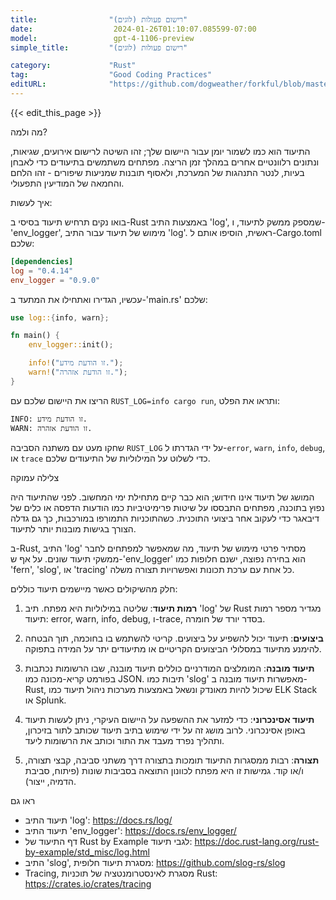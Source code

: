 ```yaml
---
title:                "רישום פעולות (לוגים)"
date:                  2024-01-26T01:10:07.085599-07:00
model:                 gpt-4-1106-preview
simple_title:         "רישום פעולות (לוגים)"

category:             "Rust"
tag:                  "Good Coding Practices"
editURL:              "https://github.com/dogweather/forkful/blob/master/content/he/rust/logging.md"
---
```


{{< edit_this_page >}}

מה ולמה?

התיעוד הוא כמו לשמור יומן עבור היישום שלך; זהו השיטה לרישום אירועים, שגיאות, ונתונים רלוונטיים אחרים במהלך זמן הריצה. מפתחים משתמשים בתיעודים כדי לאבחן בעיות, לנטר התנהגות של המערכת, ולאסוף תובנות שמניעות שיפורים - זהו הלחם והחמאה של המודיעין התפעולי.

איך לעשות:

בואו נקים תרחיש תיעוד בסיסי ב-Rust באמצעות התיב 'log', שמספק ממשק לתיעוד, ו-'env_logger', מימוש של תיעוד עבור התיב 'log'. ראשית, הוסיפו אותם ל-Cargo.toml שלכם:

```toml
[dependencies]
log = "0.4.14"
env_logger = "0.9.0"
```

עכשיו, הגדירו ואתחילו את המתעד ב-'main.rs' שלכם:

```rust
use log::{info, warn};

fn main() {
    env_logger::init();

    info!("זו הודעת מידע.");
    warn!("זו הודעת אזהרה.");
}
```

הריצו את היישום שלכם עם `RUST_LOG=info cargo run`, ותראו את הפלט:

```
INFO: זו הודעת מידע.
WARN: זו הודעת אזהרה.
```

שחקו מעט עם משתנה הסביבה `RUST_LOG` על ידי הגדרתו ל-`error`, `warn`, `info`, `debug`, או `trace` כדי לשלוט על המילוליות של התיעודים שלכם.

צלילה עמוקה

המושג של תיעוד אינו חידוש; הוא כבר קיים מתחילת ימי המחשוב. לפני שהתיעוד היה נפוץ בתוכנה, מפתחים התבססו על שיטות פרימיטיביות כמו הודעות הדפסה או כלים של דיבאגר כדי לעקוב אחר ביצועי התוכנית. כשהתוכניות התמורפו במורכבות, כך גם גדלה הצורך בגישות מובנות יותר לתיעוד.

ב-Rust, התיב 'log' מסתיר פרטי מימוש של תיעוד, מה שמאפשר למפתחים לחבר ממשקי תיעוד שונים. על אף ש-'env_logger' הוא בחירה נפוצה, ישנם חלופות כמו 'fern', 'slog', או 'tracing' כל אחת עם ערכת תכונות ואפשרויות תצורה משלה.

חלק מהשיקולים כאשר מיישמים תיעוד כוללים:

1. **רמות תיעוד**: שליטה במילוליות היא מפתח. תיב 'log' של Rust מגדיר מספר רמות תיעוד: error, warn, info, debug, ו-trace, בסדר יורד של חומרה.

2. **ביצועים**: תיעוד יכול להשפיע על ביצועים. קריטי להשתמש בו בחוכמה, תוך הבטחה להימנע מתיעוד במסלולי הביצועים הקריטיים או מתיעודים יתר על המידה בתפוקה.

3. **תיעוד מובנה**: המומלצים המודרניים כוללים תיעוד מובנה, שבו הרשומות נכתבות בפורמט קריא-מכונה כמו JSON. תיבות כמו 'slog' מאפשרות תיעוד מובנה ב-Rust, שיכול להיות מאונדק ונשאל באמצעות מערכות ניהול תיעוד כמו ELK Stack או Splunk.

4. **תיעוד אסינכרוני**: כדי למזער את ההשפעה על היישום העיקרי, ניתן לעשות תיעוד באופן אסינכרוני. לרוב מושג זה על ידי שימוש בתיב תיעוד שכותב לתור בזיכרון, ותהליך נפרד מעבד את התור וכותב את הרשומות ליעד.

5. **תצורה**: רבות ממסגרות התיעוד תומכות בתצורה דרך משתני סביבה, קבצי תצורה, ו/או קוד. גמישות זו היא מפתח לכוונון התוצאה בסביבות שונות (פיתוח, סביבת הדמיה, ייצור).

ראו גם

- תיעוד התיב 'log': https://docs.rs/log/
- תיעוד התיב 'env_logger': https://docs.rs/env_logger/
- דף התיעוד של Rust by Example לגבי תיעוד: https://doc.rust-lang.org/rust-by-example/std_misc/log.html
- התיב 'slog', מסגרת תיעוד חלופית: https://github.com/slog-rs/slog
- Tracing, מסגרת לאינסטרומנטציה של תוכניות Rust: https://crates.io/crates/tracing
